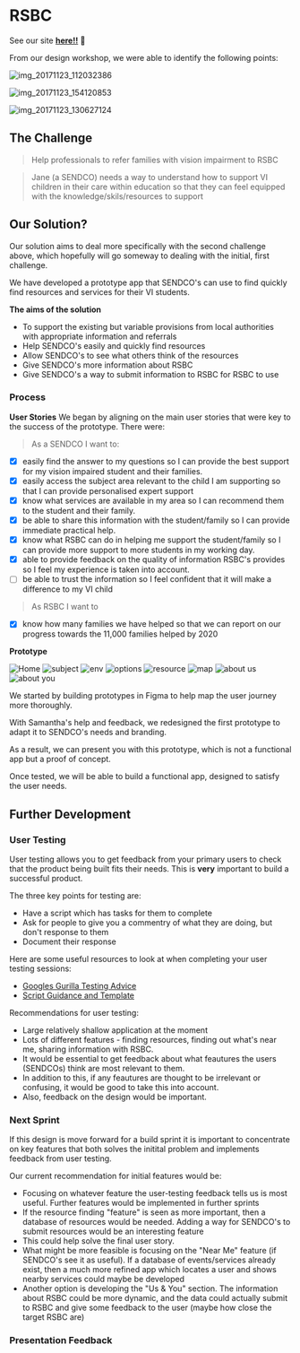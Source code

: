 # RSBC
See our site __[here!!](http://rsbcApp.surge.sh/)__ :eyes: 

From our design workshop, we were able to identify the following points: 

![img_20171123_112032386](https://user-images.githubusercontent.com/23295662/33604658-a662072e-d9ae-11e7-8927-76ff55502602.jpg)

![img_20171123_154120853](https://user-images.githubusercontent.com/23295662/33604659-a909695e-d9ae-11e7-9f79-2396055babcc.jpg)

![img_20171123_130627124](https://user-images.githubusercontent.com/23295662/33604661-aa7d75a0-d9ae-11e7-8a36-c541718da9ee.jpg)

## The Challenge

>Help professionals to refer families with vision impairment to RSBC

> Jane (a SENDCO) needs a way to understand how to support VI children in their care within education so that they can feel equipped with the knowledge/skils/resources to support


## Our Solution?

Our solution aims to deal more specifically with the second challenge above, which hopefully will go someway to dealing with the initial, first challenge.

We have developed a prototype app that SENDCO's can use to find quickly find resources and services for their VI students.

 **The aims of the solution**

- To support the existing but variable provisions from local authorities with appropriate information and referrals
- Help SENDCO's easily and quickly find resources
- Allow SENDCO's to see what others think of the resources
- Give SENDCO's more information about RSBC
- Give SENDCO's a way to submit information to RSBC for RSBC to use


### Process 

__User Stories__
We began by aligning on the main user stories that were key to the success of the prototype. There were:

> As a SENDCO I want to: 

- [x] easily find the answer to my questions so I can provide the best support for my vision impaired student and their families.
- [x] easily access the subject area relevant to the child I am supporting so that I can provide personalised expert support
- [x] know what services are available in my area so I can recommend them to the student and their family.
- [x]  be able to share this information with the student/family so I can provide immediate practical help.
- [x] know what RSBC can do in helping me support the student/family so I can provide more support to more students in my working day.
- [x] able to provide feedback on the quality of information RSBC's provides so I feel my experience is taken into account.
- [ ] be able to trust the information so I feel confident that it will make a difference to my VI child
> As RSBC I want to 
- [x] know how many families we have helped so that we can report on our progress towards the 11,000 families helped by 2020



__Prototype__  
  
![Home](https://user-images.githubusercontent.com/23310908/33604773-14fc3ccc-d9af-11e7-8f78-ac42e7263a8a.png)
![subject](https://user-images.githubusercontent.com/23310908/33604951-b27571bc-d9af-11e7-865c-b631bf44b21e.png)
![env](https://user-images.githubusercontent.com/23310908/33604782-158cad98-d9af-11e7-9fb3-30ec05b73003.png)
![options](https://user-images.githubusercontent.com/23310908/33604775-1524ca16-d9af-11e7-8709-645513a2e994.png)
![resource](https://user-images.githubusercontent.com/23310908/33604776-1545e52a-d9af-11e7-9e05-fb420c57c6cd.png)
  ![map](https://user-images.githubusercontent.com/23310908/33604772-14dd37b4-d9af-11e7-9930-f153a009ee73.png)
![about us](https://user-images.githubusercontent.com/23310908/33604777-155fd3c2-d9af-11e7-8f68-87d5d9d52f00.png)
![about you](https://user-images.githubusercontent.com/23310908/33604780-15762f00-d9af-11e7-904b-8d54d88cfa66.png)

  
We started by building prototypes in Figma to help map the user journey more thoroughly. 

With Samantha's help and feedback, we redesigned the first prototype to adapt it to SENDCO's needs and branding.

As a result, we can present you with this prototype, which is not a functional app but a proof of concept. 

Once tested, we will be able to build a functional app, designed to satisfy the user needs.


## Further Development
### User Testing
User testing allows you to get feedback from your primary users to check that the product being built fits their needs. This is __very__ important to build a successful product. 

The three key points for testing are:
- Have a script which has tasks for them to complete
- Ask for people to give you a commentry of what they are doing, but don't response to them
- Document their response

Here are some useful resources to look at when completing your user testing sessions:
- [Googles Gurilla Testing Advice](https://www.youtube.com/watch?v=0YL0xoSmyZI&feature=youtu.be)
- [Script Guidance and Template](https://github.com/foundersandcoders/master-reference/blob/master/coursebook/weeks-10-12/user-testing.md#1-planning)

Recommendations for user testing:

- Large relatively shallow application at the moment
- Lots of different features - finding resources, finding out what's near me, sharing information with RSBC.
- It would be essential to get feedback about what feautures the users (SENDCOs) think are most relevant to them. 
- In addition to this, if any feautures are thought to be irrelevant or confusing, it would be good to take this into account.
- Also, feedback on the design would be important.

### Next Sprint
If this design is move forward for a build sprint it is important to concentrate on key features that both solves the initital problem and implements feedback from user testing.

Our current recommendation for initial features would be:
  - Focusing on whatever feature the user-testing feedback tells us is most useful. Further features would be implemented in further sprints
  - If the resource finding "feature" is seen as more important, then a database of resources would be needed. Adding a way for SENDCO's to submit resources would be an interesting feature
  - This could help solve the final user story.
  - What might be more feasible is focusing on the "Near Me" feature (if SENDCO's see it as useful). If a database of events/services already exist, then a much more refined app which locates a user and shows nearby services could maybe be developed
  - Another option is developing the "Us & You" section. The information about RSBC could be more dynamic, and the data could actually submit to RSBC and give some feedback to the user (maybe how close the target RSBC are)


### Presentation Feedback

